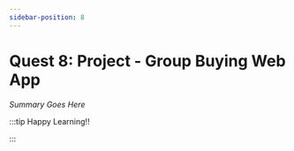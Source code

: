```yaml
---
sidebar-position: 8
---
```


# Quest 8: Project - Group Buying Web App

_Summary Goes Here_

:::tip Happy Learning!!

<QuestButton text="Go To Quest" />

:::


